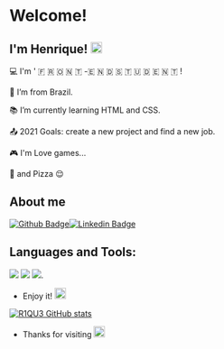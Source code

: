 # Welcome!

## I'm Henrique! <img src="https://user-images.githubusercontent.com/29931326/125177555-2e78db00-e1b3-11eb-9e49-409c4f649cf5.gif" width="20">

:computer: I'm '   🇫 🇷 🇴 🇳 🇹 -🇪 🇳 🇩  🇸 🇹 🇺 🇩 🇪 🇳 🇹 !

:house_with_garden: I’m from Brazil.

:books: I’m currently learning HTML and CSS.

:outbox_tray: 2021 Goals: create a new project and find a new job.

:video_game: I'm Love games...

:pizza: and Pizza :relieved:

## About me
[![Github Badge](https://img.shields.io/badge/-Github-000?style=flat-square&logo=Github&logoColor=white&link=https://github.com/R1QU3)](https://github.com/R1QU3)[![Linkedin Badge](https://img.shields.io/badge/-LinkedIn-blue?style=flat-square&logo=Linkedin&logoColor=white&link=https://www.linkedin.com/in/jos%C3%A9-henrique-87819420b/)](https://www.linkedin.com/in/jos%C3%A9-henrique-87819420b/)

## Languages and Tools:
<code><img src="https://img.shields.io/badge/HTML5-E34F26?style=for-the-badge&logo=html5&logoColor=white"></code> <code><img src="https://img.shields.io/badge/CSS3-1572B6?style=for-the-badge&logo=css3&logoColor=white"></code> <code><img src="https://img.shields.io/badge/JavaScript-F7DF1E?style=for-the-badge&logo=javascript&logoColor=black"></code>.

- Enjoy it! <img src="https://github.com/TheDudeThatCode/TheDudeThatCode/blob/master/Assets/coin.gif" width="20">


[![R1QU3 GitHub stats](https://github-readme-stats.vercel.app/api?username=R1QU3)](https://github.com/R1QU3/github-readme-stats)



- Thanks for visiting <img src=https://github.com/TheDudeThatCode/TheDudeThatCode/blob/master/Assets/powerup.gif width="20">
